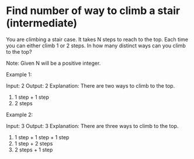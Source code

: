 # Find number of way to climb a stair (intermediate)

You are climbing a stair case. It takes N steps to reach to the top.
Each time you can either climb 1 or 2 steps. In how many distinct ways can you climb to the top?

Note: Given N will be a positive integer.

Example 1:

Input: 2
Output: 2
Explanation: There are two ways to climb to the top.
1. 1 step + 1 step
2. 2 steps

Example 2:

Input: 3
Output: 3
Explanation: There are three ways to climb to the top.
1. 1 step + 1 step + 1 step
2. 1 step + 2 steps
3. 2 steps + 1 step